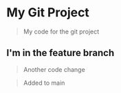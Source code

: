 # My Git Project

> My code for the git project

## I'm in the feature branch

> Another code change

> Added to main
